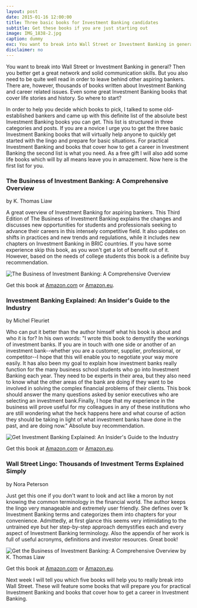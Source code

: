 ```yaml
---
layout: post
date: 2015-01-16 12:00:00
title: Three basic books for Investment Banking candidates  
subtitle: Get these books if you are just starting out
image: IMG_1838-2.jpg
caption: dummy
exc: You want to break into Wall Street or Investment Banking in general? Then you better get a great network and solid communication skills. But you also need to be quite well read in order to leave behind other aspiring bankers. Which books do you have to read?
disclaimer: no
---
```




You want to break into Wall Street or Investment Banking in general? Then you better get a great network and solid communication skills. But you also need to be quite well read in order to leave behind other aspiring bankers. There are, however, thousands of books written about Investment Banking and career related issues. Even some great Investment Banking books that cover life stories and history. So where to start?

In order to help you decide which books to pick, I talked to some old-established bankers and came up with this definite list of the absolute best Investment Banking books you can get. This list is structured in three categories and posts. If you are a novice I urge you to get the three basic Investment Banking books that will virtually help anyone to quickly get started with the lingo and prepare for basic situations. For practical Investment Banking and books that cover how to get a career in Investment Banking the second list is what you need. As a free gift I will also add some life books which will by all means leave you in amazement. Now here is the first list for you.



### The Business of Investment Banking: A Comprehensive Overview 
by K. Thomas Liaw

A great overview of Investment Banking for aspiring bankers. This Third Edition of The Business of Investment Banking explains the changes and discusses new opportunities for students and professionals seeking to advance their careers in this intensely competitive field. It also updates on shifts in practices and new trends and regulations, while it includes new chapters on Investment Banking in BRIC countries. If you have some experience skip this book, as you won't get a lot of benefit out of it. However, based on the needs of college students this book is a definite buy recommendation.

<img alt="The Business of Investment Banking: A Comprehensive Overview " src="https://images-na.ssl-images-amazon.com/images/I/519lPOxXJ5L._SL250_.jpg"/>


Get this book at <a href="http://amzn.to/1IH1G73" class="buy">Amazon.com</a> or <a href="http://amzn.to/1xw1zmk" class="buy">Amazon.eu</a>. 

### Investment Banking Explained: An Insider's Guide to the Industry 
by Michel Fleuriet

Who can put it better than the author himself what his book is about and who it is for? In his own words: "I wrote this book to demystify the workings of investment banks. If you are in touch with one side or another of an investment bank--whether you are a customer, supplier, professional, or competitor--I hope that this will enable you to negotiate your way more easily. It has also been my goal to explain how investment banks really function for the many business school students who go into Investment Banking each year. They need to be experts in their area, but they also need to know what the other areas of the bank are doing if they want to be involved in solving the complex financial problems of their clients. This book should answer the many questions asked by senior executives who are selecting an investment bank.Finally, I hope that my experience in the business will prove useful for my colleagues in any of these institutions who are still wondering what the heck happens here and what course of action they should be taking in light of what investment banks have done in the past, and are doing now." Absolute buy recommendation.

<img alt="Get Investment Banking Explained: An Insider's Guide to the Industry" src="https://images-na.ssl-images-amazon.com/images/I/51IbK2-d1aL._SL250_.jpg"/>


Get this book at <a href="http://amzn.to/1IQecz4" class="buy">Amazon.com</a> or <a href="http://amzn.to/1wfOZan" class="buy">Amazon.eu</a>. 


### Wall Street Lingo: Thousands of Investment Terms Explained Simply 
by Nora Peterson

Just get this one if you don't want to look and act like a moron by not knowing the common terminology in the financial world. The author keeps the lingo very manageable and extremely user friendly. She defines over 1k Investment Banking terms and categorizes them into chapters for your convenience. Admittedly, at first glance this seems very intimidating to the untrained eye but her step-by-step approach demystifies each and every aspect of Investment Banking terminology. Also the appendix of her work is full of useful acronyms, definitions and investor resources. Great book!

<img alt="Get the Business of Investment Banking: A Comprehensive Overview by K. Thomas Liaw" src="https://images-na.ssl-images-amazon.com/images/I/51u07RUUfiL._SL250_.jpg"/>

Get this book at <a href="http://amzn.to/1BalcrB" class="buy">Amazon.com</a> or <a href="http://amzn.to/17OKzCY" class="buy">Amazon.eu</a>. 

Next week I will tell you which five books will help you to really break into Wall Street. These will feature some books that will prepare you for practical Investment Banking and books that cover how to get a career in Investment Banking.